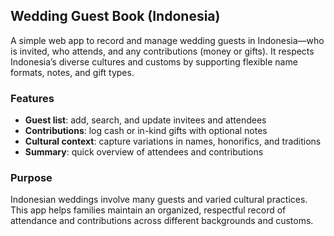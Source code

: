 ## Wedding Guest Book (Indonesia)

A simple web app to record and manage wedding guests in Indonesia—who is invited, who attends, and any contributions (money or gifts). It respects Indonesia’s diverse cultures and customs by supporting flexible name formats, notes, and gift types.

### Features
- **Guest list**: add, search, and update invitees and attendees
- **Contributions**: log cash or in-kind gifts with optional notes
- **Cultural context**: capture variations in names, honorifics, and traditions
- **Summary**: quick overview of attendees and contributions

### Purpose
Indonesian weddings involve many guests and varied cultural practices. This app helps families maintain an organized, respectful record of attendance and contributions across different backgrounds and customs.
